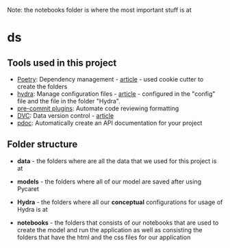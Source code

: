 Note: the notebooks folder is where the most important stuff is at

# ds

## Tools used in this project
* [Poetry](https://towardsdatascience.com/how-to-effortlessly-publish-your-python-package-to-pypi-using-poetry-44b305362f9f): Dependency management - [article](https://mathdatasimplified.com/2023/06/12/poetry-a-better-way-to-manage-python-dependencies/) - used cookie cutter to create the folders
* [hydra](https://hydra.cc/): Manage configuration files - [article](https://mathdatasimplified.com/2023/05/25/stop-hard-coding-in-a-data-science-project-use-configuration-files-instead/) - configured in the "config" file and the file in the folder "Hydra". 
* [pre-commit plugins](https://pre-commit.com/): Automate code reviewing formatting
* [DVC](https://dvc.org/): Data version control - [article](https://mathdatasimplified.com/2023/02/20/introduction-to-dvc-data-version-control-tool-for-machine-learning-projects-2/)
* [pdoc](https://github.com/pdoc3/pdoc): Automatically create an API documentation for your project

## Folder structure
- **data** - the folders where are all the data that we used for this project is at
  
- **models** - the folders where all of our model are saved after using Pycaret
  
- **Hydra** - the folders where all our **conceptual** configurations for usage of Hydra is at
  
- **notebooks** - the folders that consists of our notebooks that are used to create the model and run the application as well as consisting the folders that have the html and the css files for our application

